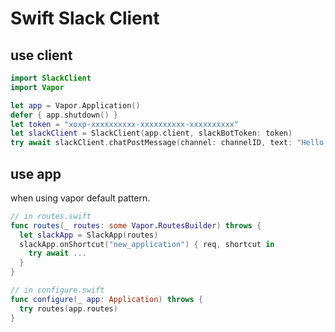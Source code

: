 # Swift Slack Client

## use client

```swift
import SlackClient
import Vapor

let app = Vapor.Application()
defer { app.shutdown() }
let token = "xoxp-xxxxxxxxxx-xxxxxxxxxx-xxxxxxxxxx"
let slackClient = SlackClient(app.client, slackBotToken: token)
try await slackClient.chatPostMessage(channel: channelID, text: "Hello, Slack app!")
```

## use app

when using vapor default pattern.

```swift
// in routes.swift
func routes(_ routes: some Vapor.RoutesBuilder) throws {
  let slackApp = SlackApp(routes)
  slackApp.onShortcut("new_application") { req, shortcut in
    try await ...
  }
}

// in configure.swift
func configure(_ app: Application) throws {
  try routes(app.routes)
}
```
